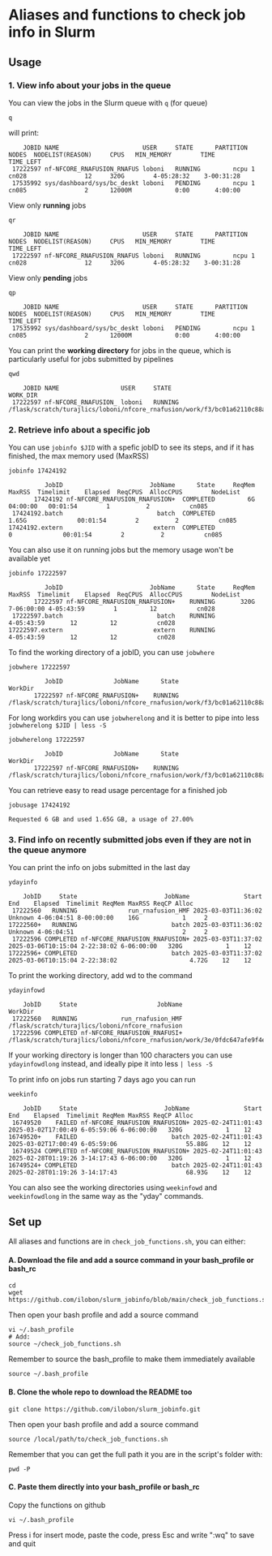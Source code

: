 # Aliases and functions to check job info in Slurm


## Usage

### 1. View info about your jobs in the queue 

You can view the jobs in the Slurm queue with `q` (for queue)
```
q
```
will print:
```
    JOBID NAME                       USER     STATE      PARTITION NODES  NODELIST(REASON)     CPUS   MIN_MEMORY        TIME     TIME_LEFT
 17222597 nf-NFCORE_RNAFUSION_RNAFUS loboni   RUNNING         ncpu 1      cn028                12     320G        4-05:28:32    3-00:31:28
 17535992 sys/dashboard/sys/bc_deskt loboni   PENDING         ncpu 1      cn085                2      12000M            0:00       4:00:00
```
View only **running** jobs
```
qr
```
```
    JOBID NAME                       USER     STATE      PARTITION NODES  NODELIST(REASON)     CPUS   MIN_MEMORY        TIME     TIME_LEFT
 17222597 nf-NFCORE_RNAFUSION_RNAFUS loboni   RUNNING         ncpu 1      cn028                12     320G        4-05:28:32    3-00:31:28
```
View only **pending** jobs
```
qp
```
```
    JOBID NAME                       USER     STATE      PARTITION NODES  NODELIST(REASON)     CPUS   MIN_MEMORY        TIME     TIME_LEFT
 17535992 sys/dashboard/sys/bc_deskt loboni   PENDING         ncpu 1      cn085                2      12000M            0:00       4:00:00
```
You can print the **working directory** for jobs in the queue, which is particularly useful for jobs submitted by pipelines
```
qwd
```
```
    JOBID NAME                 USER     STATE                                                                                             WORK_DIR
 17222597 nf-NFCORE_RNAFUSION_ loboni   RUNNING            /flask/scratch/turajlics/loboni/nfcore_rnafusion/work/f3/bc01a62110c88ac7bdcd5846aa694e
```

### 2. Retrieve info about a specific job

You can use `jobinfo $JID` with a spefic jobID to see its steps, and if it has finished, the max memory used (MaxRSS)
```
jobinfo 17424192
```
```
          JobID                        JobName      State     ReqMem     MaxRSS  Timelimit    Elapsed  ReqCPUS  AllocCPUS        NodeList 
       17424192 nf-NFCORE_RNAFUSION_RNAFUSION+  COMPLETED         6G              04:00:00   00:01:54        1          2           cn085 
 17424192.batch                          batch  COMPLETED                 1.65G              00:01:54        2          2           cn085 
17424192.extern                         extern  COMPLETED                     0              00:01:54        2          2           cn085 
```
You can also use it on running jobs but the memory usage won't be available yet
```
jobinfo 17222597
```
```
          JobID                        JobName      State     ReqMem     MaxRSS  Timelimit    Elapsed  ReqCPUS  AllocCPUS        NodeList 
       17222597 nf-NFCORE_RNAFUSION_RNAFUSION+    RUNNING       320G            7-06:00:00 4-05:43:59        1         12           cn028 
 17222597.batch                          batch    RUNNING                                  4-05:43:59       12         12           cn028 
17222597.extern                         extern    RUNNING                                  4-05:43:59       12         12           cn028 
```
To find the working directory of a jobID, you can use `jobwhere`
```
jobwhere 17222597
```
```
          JobID              JobName      State                                                                                              WorkDir 
       17222597 nf-NFCORE_RNAFUSION+    RUNNING              /flask/scratch/turajlics/loboni/nfcore_rnafusion/work/f3/bc01a62110c88ac7bdcd5846aa694e 
```
For long workdirs you can use `jobwherelong` and it is better to pipe into less `jobwherelong $JID | less -S`
```
jobwherelong 17222597
```
```
          JobID              JobName      State                                                                                                                                                                                                                                                                                                      WorkDir 
       17222597 nf-NFCORE_RNAFUSION+    RUNNING                                                                                                                                                                                                                      /flask/scratch/turajlics/loboni/nfcore_rnafusion/work/f3/bc01a62110c88ac7bdcd5846aa694e
```
You can retrieve easy to read usage percentage for a finished job
```
jobusage 17424192
```
```
Requested 6 GB and used 1.65G GB, a usage of 27.00%
```

### 3. Find info on recently submitted jobs even if they are not in the queue anymore

You can print the info on jobs submitted in the last day
```
ydayinfo
```
```
    JobID     State                        JobName               Start                 End    Elapsed  Timelimit ReqMem MaxRSS ReqCP Alloc 
 17222560   RUNNING              run_rnafusion_HMF 2025-03-03T11:36:02             Unknown 4-06:04:51 8-00:00:00    16G            1     2 
17222560+   RUNNING                          batch 2025-03-03T11:36:02             Unknown 4-06:04:51                              2     2 
 17222596 COMPLETED nf-NFCORE_RNAFUSION_RNAFUSION+ 2025-03-03T11:37:02 2025-03-06T10:15:04 2-22:38:02 6-06:00:00   320G            1    12 
17222596+ COMPLETED                          batch 2025-03-03T11:37:02 2025-03-06T10:15:04 2-22:38:02                    4.72G    12    12 
```
To print the working directory, add wd to the command
```
ydayinfowd
```
```
    JobID     State                      JobName                                                                                              WorkDir 
 17222560   RUNNING            run_rnafusion_HMF                                                     /flask/scratch/turajlics/loboni/nfcore_rnafusion 
 17222596 COMPLETED nf-NFCORE_RNAFUSION_RNAFUSI+              /flask/scratch/turajlics/loboni/nfcore_rnafusion/work/3e/0fdc647afe9f4eddf7eab96ddc758b 
```
If your working directory is longer than 100 characters you can use `ydayinfowdlong` instead, and ideally pipe it into less `| less -S`

To print info on jobs run starting 7 days ago you can run
```
weekinfo
```
```
    JobID     State                        JobName               Start                 End    Elapsed  Timelimit ReqMem MaxRSS ReqCP Alloc 
 16749520    FAILED nf-NFCORE_RNAFUSION_RNAFUSION+ 2025-02-24T11:01:43 2025-03-02T17:00:49 6-05:59:06 6-06:00:00   320G            1    12 
16749520+    FAILED                          batch 2025-02-24T11:01:43 2025-03-02T17:00:49 6-05:59:06                   55.88G    12    12 
 16749524 COMPLETED nf-NFCORE_RNAFUSION_RNAFUSION+ 2025-02-24T11:01:43 2025-02-28T01:19:26 3-14:17:43 6-06:00:00   320G            1    12 
16749524+ COMPLETED                          batch 2025-02-24T11:01:43 2025-02-28T01:19:26 3-14:17:43                   68.93G    12    12 
```
You can also see the working directories using `weekinfowd` and `weekinfowdlong` in the same way as the "yday" commands.

## Set up

All aliases and functions are in `check_job_functions.sh`, you can either:

#### A. Download the file and add a source command in your bash_profile or bash_rc
```
cd
wget https://github.com/ilobon/slurm_jobinfo/blob/main/check_job_functions.sh
```
Then open your bash profile and add a source command
```
vi ~/.bash_profile
# Add:
source ~/check_job_functions.sh
```
Remember to source the bash_profile to make them immediately available
```
source ~/.bash_profile
```
#### B. Clone the whole repo to download the README too

```
git clone https://github.com/ilobon/slurm_jobinfo.git
```
Then open your bash profile and add a source command
```
source /local/path/to/check_job_functions.sh
```
Remember that you can get the full path it you are in the script's folder with:
```
pwd -P
```

#### C. Paste them directly into your bash_profile or bash_rc
Copy the functions on github 
```
vi ~/.bash_profile
```
Press i for insert mode, paste the code, press Esc and write ":wq" to save and quit